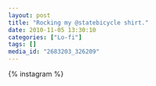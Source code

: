 ```yaml
---
layout: post
title: "Rocking my @statebicycle shirt."
date: 2010-11-05 13:30:10
categories: ["Lo-fi"]
tags: []
media_id: "2683203_326209"
---
```


{% instagram %}
